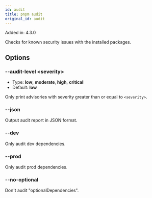 ```yaml
---
id: audit
title: pnpm audit
original_id: audit
---
```


Added in: 4.3.0

Checks for known security issues with the installed packages.

## Options

### --audit-level &lt;severity>

* Type: **low**, **moderate**, **high**, **critical**
* Default: **low**

Only print advisories with severity greater than or equal to `<severity>`.

### --json

Output audit report in JSON format.

### --dev

Only audit dev dependencies.

### --prod

Only audit prod dependencies.

### --no-optional

Don't audit "optionalDependencies".
